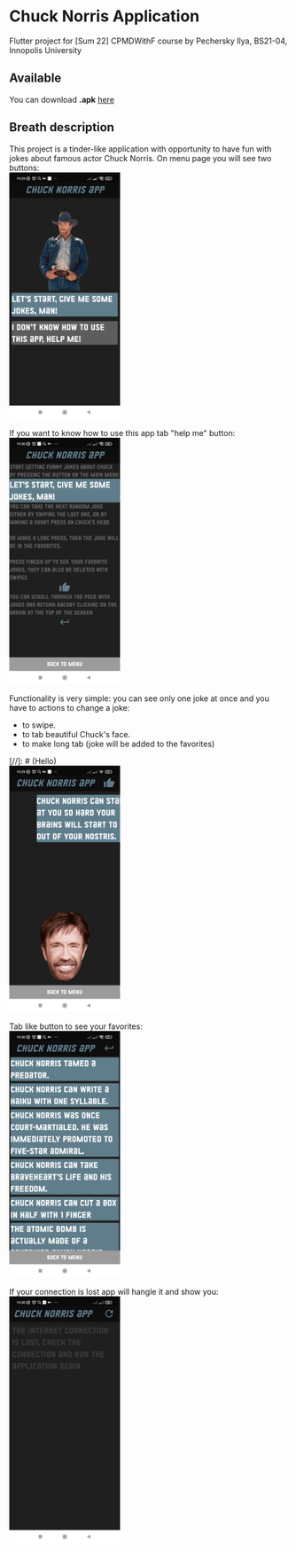 # Chuck Norris Application
Flutter project for [Sum 22] CPMDWithF course by Pechersky Ilya, BS21-04, Innopolis University

## Available

You can download __.apk__ [here](https://drive.google.com/drive/folders/1BzTfZ4mI7ffnUS45wWGYnSN6pPvnSvjy?usp=sharing)

## Breath description
This project is a tinder-like application with opportunity to have fun with jokes about famous actor Chuck Norris.
On menu page you will see two buttons: \
<img src="screenshots/menu.jpg" width="200" />

If you want to know how to use this app tab "help me" button: \
<img src="screenshots/rules.jpg" width="200" />

Functionality is very simple: you can see only one joke at once and you have to actions to change a joke:
- to swipe.
- to tab beautiful Chuck's face.
- to make long tab (joke will be added to the favorites) 

[//]: # (Hello) \
<img src="screenshots/mainpage.jpg" width="200" />

Tab like button to see your favorites: \
<img src="screenshots/favorites.jpg" width="200" />

If your connection is lost app will hangle it and show you: \
<img src="screenshots/lostconnection.jpg" width="200" />
